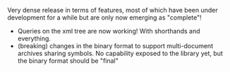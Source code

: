 Very dense release in terms of features, most of which have been under development for a while but are only now emerging as "complete"!

- Queries on the xml tree are now working! With shorthands and everything.
- (breaking) changes in the binary format to support multi-document archives sharing symbols. No capability exposed to the library yet, but the binary format should be "final"